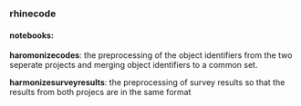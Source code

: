 ### rhinecode

#### notebooks:

**haromonizecodes**: the preprocessing of the object identifiers from the two seperate projects and merging object identifiers to a common set.

**harmonizesurveyresults**: the preprocessing of survey results so that the results from both projecs are in the same format
